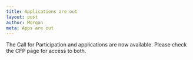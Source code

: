 ```yaml
---
title: Applications are out
layout: post
author: Morgan
meta: Apps are out
---
```


The Call for Participation and applications are now available. Please check the CFP page for access to both. 
